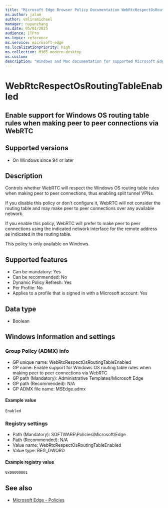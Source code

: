 ```yaml
---
title: "Microsoft Edge Browser Policy Documentation WebRtcRespectOsRoutingTableEnabled"
ms.author: jalam
author: vmliramichael
manager: nuyunzhang
ms.date: 05/01/2025
audience: ITPro
ms.topic: reference
ms.service: microsoft-edge
ms.localizationpriority: high
ms.collection: M365-modern-desktop
ms.custom:
description: "Windows and Mac documentation for supported Microsoft Edge Browser policy: Enable support for Windows OS routing table rules when making peer to peer connections via WebRTC"
---
```


<!--THIS FILE IS AUTOMATICALLY GENERATED. MANUAL CHANGES WILL BE OVERWRITTEN.-->
<!--Please contact the Microsoft Edge Manageability team with any questions.-->

# WebRtcRespectOsRoutingTableEnabled

## Enable support for Windows OS routing table rules when making peer to peer connections via WebRTC


## Supported versions

- On Windows since 94 or later

## Description

Controls whether WebRTC will respect the Windows OS routing table rules when making peer to peer connections, thus enabling split tunnel VPNs.

If you disable this policy or don't configure it, WebRTC will not consider the routing table and may make peer to peer connections over any available network.

If you enable this policy, WebRTC will prefer to make peer to peer connections using the indicated network interface for the remote address as indicated in the routing table.

This policy is only available on Windows.

## Supported features

- Can be mandatory: Yes
- Can be recommended: No
- Dynamic Policy Refresh: Yes
- Per Profile: No
- Applies to a profile that is signed in with a Microsoft account: Yes

## Data type

- Boolean

## Windows information and settings

### Group Policy (ADMX) info

- GP unique name: WebRtcRespectOsRoutingTableEnabled
- GP name: Enable support for Windows OS routing table rules when making peer to peer connections via WebRTC
- GP path (Mandatory): Administrative Templates/Microsoft Edge
- GP path (Recommended): N/A
- GP ADMX file name: MSEdge.admx

#### Example value

```
Enabled
```

### Registry settings

- Path (Mandatory): SOFTWARE\Policies\Microsoft\Edge
- Path (Recommended): N/A
- Value name: WebRtcRespectOsRoutingTableEnabled
- Value type: REG_DWORD

#### Example registry value

```
0x00000001
```


## See also
- [Microsoft Edge - Policies](../microsoft-edge-policies.md)
